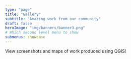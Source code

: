 ```yaml
---
type: "page"
title: "Gallery"
subtitle: "Amazing work from our community"
draft: false
heroImage: "img/banners/banner3.png"
# Which second level menu to show
submenus: showcase
---
```


View screenshots and maps of work produced using QGIS!